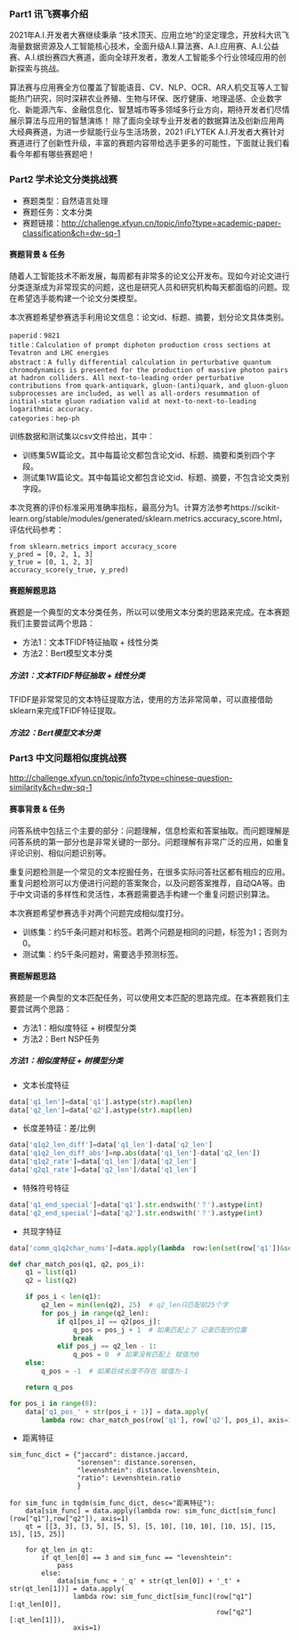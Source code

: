 ### Part1 讯飞赛事介绍

2021年A.I.开发者大赛继续秉承 “技术顶天、应用立地”的坚定理念，开放科大讯飞海量数据资源及人工智能核心技术，全面升级A.I.算法赛、A.I.应用赛、A.I.公益赛、A.I.缤纷赛四大赛道，面向全球开发者，激发人工智能多个行业领域应用的创新探索与挑战。

算法赛与应用赛全方位覆盖了智能语音、CV、NLP、OCR、AR人机交互等人工智能热门研究，同时深耕农业养殖、生物与环保、医疗健康、地理遥感、企业数字化、新能源汽车、金融信息化、智慧城市等多领域多行业方向，期待开发者们尽情展示算法与应用的智慧演练！
除了面向全球专业开发者的数据算法及创新应用两大经典赛道，为进一步赋能行业与生活场景，2021 iFLYTEK A.I.开发者大赛针对赛道进行了创新性升级，丰富的赛题内容带给选手更多的可能性，下面就让我们看看今年都有哪些赛题吧！


### Part2 学术论文分类挑战赛

- 赛题类型：自然语言处理
- 赛题任务：文本分类
- 赛题链接：http://challenge.xfyun.cn/topic/info?type=academic-paper-classification&ch=dw-sq-1

#### 赛题背景 & 任务

随着人工智能技术不断发展，每周都有非常多的论文公开发布。现如今对论文进行分类逐渐成为非常现实的问题，这也是研究人员和研究机构每天都面临的问题。现在希望选手能构建一个论文分类模型。

本次赛题希望参赛选手利用论文信息：论文id、标题、摘要，划分论文具体类别。

```
paperid：9821
title：Calculation of prompt diphoton production cross sections at Tevatron and LHC energies
abstract：A fully differential calculation in perturbative quantum chromodynamics is presented for the production of massive photon pairs at hadron colliders. All next-to-leading order perturbative contributions from quark-antiquark, gluon-(anti)quark, and gluon-gluon subprocesses are included, as well as all-orders resummation of initial-state gluon radiation valid at next-to-next-to-leading logarithmic accuracy.
categories：hep-ph
```

训练数据和测试集以csv文件给出，其中：
- 训练集5W篇论文。其中每篇论文都包含论文id、标题、摘要和类别四个字段。
- 测试集1W篇论文。其中每篇论文都包含论文id、标题、摘要，不包含论文类别字段。

本次竞赛的评价标准采用准确率指标，最高分为1。计算方法参考https://scikit-learn.org/stable/modules/generated/sklearn.metrics.accuracy_score.html， 评估代码参考：

```
from sklearn.metrics import accuracy_score
y_pred = [0, 2, 1, 3]
y_true = [0, 1, 2, 3]
accuracy_score(y_true, y_pred)
```

#### 赛题解题思路

赛题是一个典型的文本分类任务，所以可以使用文本分类的思路来完成。在本赛题我们主要尝试两个思路：
- 方法1：文本TFIDF特征抽取 + 线性分类
- 方法2：Bert模型文本分类

##### 方法1：文本TFIDF特征抽取 + 线性分类

TFIDF是非常常见的文本特征提取方法，使用的方法非常简单，可以直接借助sklearn来完成TFIDF特征提取。

##### 方法2：Bert模型文本分类

### Part3 中文问题相似度挑战赛

http://challenge.xfyun.cn/topic/info?type=chinese-question-similarity&ch=dw-sq-1

#### 赛事背景 & 任务

问答系统中包括三个主要的部分：问题理解，信息检索和答案抽取。而问题理解是问答系统的第一部分也是非常关键的一部分。问题理解有非常广泛的应用，如重复评论识别、相似问题识别等。

重复问题检测是一个常见的文本挖掘任务，在很多实际问答社区都有相应的应用。重复问题检测可以方便进行问题的答案聚合，以及问题答案推荐，自动QA等。由于中文词语的多样性和灵活性，本赛题需要选手构建一个重复问题识别算法。

本次赛题希望参赛选手对两个问题完成相似度打分。

- 训练集：约5千条问题对和标签。若两个问题是相同的问题，标签为1；否则为0。
- 测试集：约5千条问题对，需要选手预测标签。

#### 赛题解题思路

赛题是一个典型的文本匹配任务，可以使用文本匹配的思路完成。在本赛题我们主要尝试两个思路：
- 方法1：相似度特征 + 树模型分类
- 方法2：Bert NSP任务

##### 方法1：相似度特征 + 树模型分类

- 文本长度特征
```python
data['q1_len']=data['q1'].astype(str).map(len)
data['q2_len']=data['q2'].astype(str).map(len)
```

- 长度差特征：差/比例
```python
data['q1q2_len_diff']=data['q1_len']-data['q2_len']
data['q1q2_len_diff_abs']=np.abs(data['q1_len']-data['q2_len'])
data['q1q2_rate']=data['q1_len']/data['q2_len']
data['q2q1_rate']=data['q2_len']/data['q1_len']
```

- 特殊符号特征
```python
data['q1_end_special']=data['q1'].str.endswith('？').astype(int)
data['q2_end_special']=data['q2'].str.endswith('？').astype(int)
```

- 共现字特征
```python
data['comm_q1q2char_nums']=data.apply(lambda  row:len(set(row['q1'])&set(row['q2'])),axis=1)

def char_match_pos(q1, q2, pos_i):
    q1 = list(q1)
    q2 = list(q2)

    if pos_i < len(q1):
        q2_len = min(len(q2), 25)  # q2_len只匹配前25个字
        for pos_j in range(q2_len):
            if q1[pos_i] == q2[pos_j]:
                q_pos = pos_j + 1  # 如果匹配上了 记录匹配的位置
                break
            elif pos_j == q2_len - 1:
                q_pos = 0  # 如果没有匹配上 赋值为0
    else:
        q_pos = -1  # 如果后续长度不存在 赋值为-1

    return q_pos

for pos_i in range(8):
    data['q1_pos_' + str(pos_i + 1)] = data.apply(
        lambda row: char_match_pos(row['q1'], row['q2'], pos_i), axis=1).astype(np.int8)
```

- 距离特征
```
sim_func_dict = {"jaccard": distance.jaccard,
                 "sorensen": distance.sorensen,
                 "levenshtein": distance.levenshtein,
                 "ratio": Levenshtein.ratio
                 }

for sim_func in tqdm(sim_func_dict, desc="距离特征"):
    data[sim_func] = data.apply(lambda row: sim_func_dict[sim_func](row["q1"],row["q2"]), axis=1)
    qt = [[3, 3], [3, 5], [5, 5], [5, 10], [10, 10], [10, 15], [15, 15], [15, 25]]

    for qt_len in qt:
        if qt_len[0] == 3 and sim_func == "levenshtein":
            pass
        else:
            data[sim_func + '_q' + str(qt_len[0]) + '_t' + str(qt_len[1])] = data.apply(
                lambda row: sim_func_dict[sim_func](row["q1"][:qt_len[0]],
                                                    row["q2"][:qt_len[1]]),
                axis=1)
```